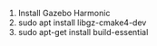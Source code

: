 1) Install Gazebo Harmonic
2) sudo apt install libgz-cmake4-dev
3) sudo apt-get install build-essential